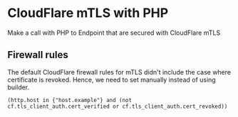 # CloudFlare mTLS with PHP

Make a call with PHP to Endpoint that are secured with CloudFlare mTLS

## Firewall rules

The default CloudFlare firewall rules for mTLS didn't include the case where certificate is revoked. Hence, we need to set manually instead of using builder.


```
(http.host in {"host.example"} and (not cf.tls_client_auth.cert_verified or cf.tls_client_auth.cert_revoked))
```
